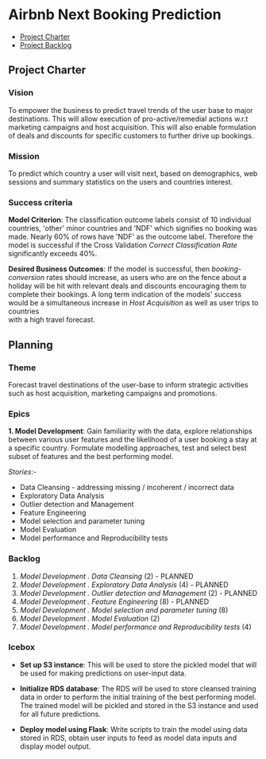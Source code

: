 # Airbnb Next Booking Prediction

<!-- toc -->

- [Project Charter](#project-charter)
- [Project Backlog](#project-backlog)

<!-- tocstop -->

## Project Charter 

### Vision  
 To empower the business to predict travel trends of the user 
base to major destinations. This will allow execution of pro-active/remedial 
actions w.r.t marketing campaigns and host acquisition. This will also enable
 formulation of deals and discounts for specific customers to further drive 
 up bookings.  

### Mission
To predict which country a user will visit next, based on 
demographics, web sessions and summary statistics on the users and countries
interest.

### Success criteria 

**Model Criterion**: The classification outcome labels consist of 10 individual countries, 'other' minor countries and 'NDF' which signifies no booking was made. Nearly 60% of rows have 'NDF' as the outcome label. Therefore the model is successful if the Cross Validation *Correct Classification Rate* significantly exceeds 40%.

**Desired Business Outcomes**: If the model is successful, 
 then *booking-conversion* rates should increase, as users who are on the 
 fence about a holiday will be hit with relevant deals and discounts 
 encouraging them to complete their bookings. 
 A long term indication of the models' success would be a simultaneous 
 increase in *Host Acquisition* as well as user trips to countries \
 with a high travel forecast.   
  

## Planning

### Theme
Forecast travel destinations of the user-base to inform strategic 
activities such as host acquisition, marketing campaigns and promotions.

### Epics

**1. Model Development**:
Gain familiarity with the data, explore relationships between various
user features and the likelihood of a user booking a stay at a specific country.
Formulate modelling approaches, test and select best subset of features and the
best performing model. 

*Stories*:-
* Data Cleansing - addressing missing / incoherent / incorrect data
* Exploratory Data Analysis
* Outlier detection and Management
* Feature Engineering
* Model selection and parameter tuning
* Model Evaluation
* Model performance and Reproducibility tests

### Backlog

1. *Model Development . Data Cleansing* (2) - PLANNED
2. *Model Development . Exploratory Data Analysis* (4) - PLANNED
3. *Model Development . Outlier detection and Management* (2) - PLANNED
4. *Model Development . Feature Engineering* (8) - PLANNED
5. *Model Development . Model selection and parameter tuning* (8)
6. *Model Development . Model Evaluation* (2)
7. *Model Development . Model performance and Reproducibility tests* (4)

### Icebox

* **Set up S3 instance**:
This will be used to store the pickled model that will be used for making
predictions on user-input data.

* **Initialize RDS database**:
The RDS will be used to store cleansed training data in order to perform
the initial training of the best performing model. The trained model will be
pickled and stored in the S3 instance and used for all future predictions.

* **Deploy model using Flask**:
Write scripts to train the model using data stored in RDS, obtain user inputs
to feed as model data inputs and display model output.
